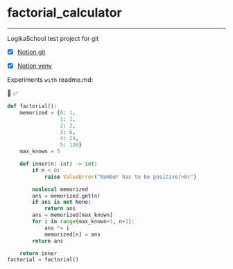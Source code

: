 # factorial_calculator
___
LogikaSchool test project for git


* [X] [Notion git](https://copper-chef-4bb.notion.site/Git-a70a20390ec349c6b3a200cf59e94690?pvs=4)
* [X] [Notion venv](https://copper-chef-4bb.notion.site/Venv-e7e489e3cf33424789f7f87a3381c83a?pvs=4)


Experiments `with` readme.md:

:vhs:
:white_check_mark: 

```python
def factorial():
    memorized = {0: 1,
                 1: 1,
                 2: 2,
                 3: 6,
                 4: 24,
                 5: 120}
    max_known = 5

    def inner(n: int) -> int:
        if n < 0:
            raise ValueError("Number has to be positive(>0)")

        nonlocal memorized
        ans = memorized.get(n)
        if ans is not None:
            return ans
        ans = memorized[max_known]
        for i in range(max_known+1, n+1):
            ans *= i
            memorized[n] = ans
        return ans

    return inner
factorial = factorial()
```

